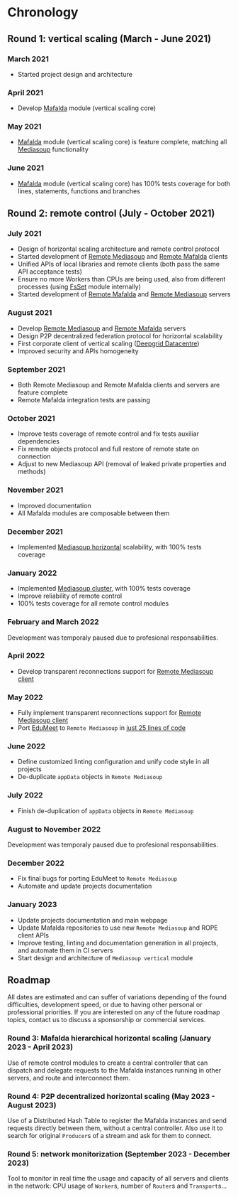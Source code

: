 # Chronology

## Round 1: vertical scaling (March - June 2021)

### March 2021

- Started project design and architecture

### April 2021

- Develop [Mafalda](Mafalda) module (vertical scaling core)

### May 2021

- [Mafalda](Mafalda) module (vertical scaling core) is feature complete,
  matching all [Mediasoup](https://mediasoup.org/) functionality

### June 2021

- [Mafalda](Mafalda) module (vertical scaling core) has 100% tests coverage for
  both lines, statements, functions and branches

## Round 2: remote control (July - October 2021)

### July 2021

- Design of horizontal scaling architecture and remote control protocol
- Started development of [Remote Mediasoup](Remote-Mediasoup-client) and
  [Remote Mafalda](Remote-Mafalda-client) clients
- Unified APIs of local libraries and remote clients (both pass the same API
  acceptance tests)
- Ensure no more Workers than CPUs are being used, also from different processes
  (using [FsSet](FsSet) module internally)
- Started development of [Remote Mafalda](Remote-Mafalda-server) and
  [Remote Mediasoup](Remote-Mediasoup-server) servers

### August 2021

- Develop [Remote Mediasoup](Remote-Mediasoup-server) and
  [Remote Mafalda](Remote-Mafalda-server) servers
- Design P2P decentralized federation protocol for horizontal scalability
- First corporate client of vertical scaling
  ([Deepgrid Datacentre](https://deepgrid.in/))
- Improved security and APIs homogeneity

### September 2021

- Both Remote Mediasoup and Remote Mafalda clients and servers are feature
  complete
- Remote Mafalda integration tests are passing

### October 2021

- Improve tests coverage of remote control and fix tests auxiliar dependencies
- Fix remote objects protocol and full restore of remote state on connection
- Adjust to new Mediasoup API (removal of leaked private properties and methods)

### November 2021

- Improved documentation
- All Mafalda modules are composable between them

### December 2021

- Implemented [Mediasoup horizontal](Mediasoup-horizontal) scalability, with
  100% tests coverage

### January 2022

- Implemented [Mediasoup cluster](Mediasoup-cluster), with 100% tests coverage
- Improve reliability of remote control
- 100% tests coverage for all remote control modules

### February and March 2022

Development was temporaly paused due to profesional responsabilities.

### April 2022

- Develop transparent reconnections support for
  [Remote Mediasoup client](Remote-Mediasoup-client)

### May 2022

- Fully implement transparent reconnections support for
  [Remote Mediasoup client](Remote-Mediasoup-client)
- Port [EduMeet](https://github.com/edumeet/edumeet) to `Remote Mediasoup` in
  [just 25 lines of code]()

### June 2022

- Define customized linting configuration and unify code style in all projects
- De-duplicate `appData` objects in `Remote Mediasoup`

### July 2022

- Finish de-duplication of `appData` objects in `Remote Mediasoup`

### August to November 2022

Development was temporaly paused due to profesional responsabilities.

### December 2022

- Fix final bugs for porting EduMeet to `Remote Mediasoup`
- Automate and update projects documentation

### January 2023

- Update projects documentation and main webpage
- Update Mafalda repositories to use new `Remote Mediasoup` and ROPE client APIs
- Improve testing, linting and documentation generation in all projects, and
  automate them in CI servers
- Start design and architecture of `Mediasoup vertical` module

## Roadmap

All dates are estimated and can suffer of variations depending of the found
difficulties, development speed, or due to having other personal or professional
priorities. If you are interested on any of the future roadmap topics, contact us to discuss a sponsorship or commercial services.

### Round 3: Mafalda hierarchical horizontal scaling (January 2023 - April 2023)

Use of remote control modules to create a central controller that can dispatch
and delegate requests to the Mafalda instances running in other servers, and
route and interconnect them.

### Round 4: P2P decentralized horizontal scaling (May 2023 - August 2023)

Use of a Distributed Hash Table to register the Mafalda instances and send
requests directly between them, without a central controller. Also use it to
search for original `Producer`s of a stream and ask for them to connect.

### Round 5: network monitorization (September 2023 - December 2023)

Tool to monitor in real time the usage and capacity of all servers and clients
in the network: CPU usage of `Worker`s, number of `Router`s and `Transport`s...
